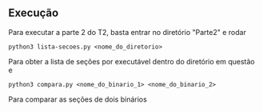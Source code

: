 ## Execução

Para executar a parte 2 do T2, basta entrar no diretório "Parte2" e rodar
```
python3 lista-secoes.py <nome_do_diretorio>
```
Para obter a lista de seções por executável dentro do diretório em questão e
```
python3 compara.py <nome_do_binario_1> <nome_do_binario_2>
```
Para comparar as seções de dois binários